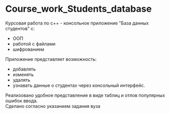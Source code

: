 # Course_work_Students_database
Курсовая работа по с++ - консольное приложение "База данных студентов" с:  
-  ООП  
-  работой с файлами  
-  шифрованием  

Приложение представляет возможность:  
-  добавлять
-  изменять
-  удалять
-  узнавать данные о студентах через консольный интерфейс.  

Реализовано удобное представление в виде таблиц и отлов популярных ошибок ввода.  
Сделано согласно указанием задания вуза
